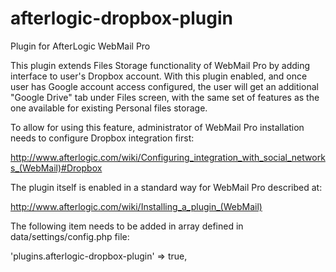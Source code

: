 afterlogic-dropbox-plugin
=========================
Plugin for AfterLogic WebMail Pro

This plugin extends Files Storage functionality of WebMail Pro by adding interface to user's Dropbox account. With this plugin enabled, and once user has Google account access configured, the user will get an additional "Google Drive" tab under Files screen, with the same set of features as the one available for existing Personal files storage.

To allow for using this feature, administrator of WebMail Pro installation needs to configure Dropbox integration first:

http://www.afterlogic.com/wiki/Configuring_integration_with_social_networks_(WebMail)#Dropbox

The plugin itself is enabled in a standard way for WebMail Pro described at:

http://www.afterlogic.com/wiki/Installing_a_plugin_(WebMail)

The following item needs to be added in array defined in data/settings/config.php file:

'plugins.afterlogic-dropbox-plugin' => true,
